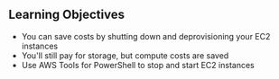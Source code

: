 ## Learning Objectives

* You can save costs by shutting down and deprovisioning your EC2 instances
* You'll still pay for storage, but compute costs are saved
* Use AWS Tools for PowerShell to stop and start EC2 instances